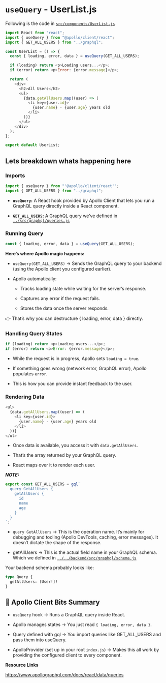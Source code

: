 # `useQuery` - UserList.js

Following is the code in [`src/components/UserList.js`](../src/components/UserList.js)

```javascript
import React from "react";
import { useQuery } from "@apollo/client/react";
import { GET_ALL_USERS } from "../graphql";

const UserList = () => {
  const { loading, error, data } = useQuery(GET_ALL_USERS);

  if (loading) return <p>Loading users...</p>;
  if (error) return <p>Error: {error.message}</p>;

  return (
    <div>
      <h2>All Users</h2>
      <ul>
        {data.getAllUsers.map((user) => (
          <li key={user.id}>
            {user.name} - {user.age} years old
          </li>
        ))}
      </ul>
    </div>
  );
};

export default UserList;
```

## Lets breakdown whats happening here

### Imports

```javascript
import { useQuery } from "'@apollo/client/react'";
import { GET_ALL_USERS } from "../graphql";
```

- **`useQuery`:** A React hook provided by Apollo Client that lets you run a GraphQL query directly inside a React component.

- **`GET_ALL_USERS`:** A GraphQL query we’ve defined in [`../src/graphql/queries.js`](../src/graphql/queries.js)

### Running Query

```javascript
const { loading, error, data } = useQuery(GET_ALL_USERS);
```

**Here’s where Apollo magic happens:**

- `useQuery(GET_ALL_USERS)` → Sends the GraphQL query to your backend (using the Apollo client you configured earlier).

- Apollo automatically:

  - Tracks loading state while waiting for the server’s response.

  - Captures any error if the request fails.

  - Stores the data once the server responds.

👉 That’s why you can destructure { loading, error, data } directly.

### Handling Query States

```javascript
if (loading) return <p>Loading users...</p>;
if (error) return <p>Error: {error.message}</p>;
```

- While the request is in progress, Apollo sets `loading = true`.

- If something goes wrong (network error, GraphQL error), Apollo populates `error`.

- This is how you can provide instant feedback to the user.

### Rendering Data

```javascript
<ul>
  {data.getAllUsers.map((user) => (
    <li key={user.id}>
      {user.name} - {user.age} years old
    </li>
  ))}
</ul>
```

- Once data is available, you access it with `data.getAllUsers`.

- That’s the array returned by your GraphQL query.

- React maps over it to render each user.

**_NOTE:_**

```javascript
export const GET_ALL_USERS = gql`
  query GetAllUsers {
    getAllUsers {
      id
      name
      age
    }
  }
`;
```

- `query GetAllUsers` → This is the operation name. It’s mainly for debugging and tooling (Apollo DevTools, caching, error messages). It doesn’t dictate the shape of the response.

- getAllUsers → This is the actual field name in your GraphQL schema. Which we defined in [`../../backend/src/graphql/schema.js`](../../backend/src/graphql/schema.js)

Your backend schema probably looks like:

```graphql
type Query {
  getAllUsers: [User!]!
}
```

## 🔑 Apollo Client Bits Summary

- `useQuery` hook → Runs a GraphQL query inside React.

- Apollo manages states → You just read `{ loading, error, data }`.

- Query defined with gql → You import queries like GET_ALL_USERS and pass them into useQuery.

- ApolloProvider (set up in your root `index.js`) → Makes this all work by providing the configured client to every component.

**Resource Links**

https://www.apollographql.com/docs/react/data/queries
